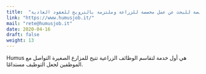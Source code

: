 ```yaml
---
title:  "أول منصة للبحث عن عمل مخصصة للزراعة وملتزمة بالترويج للعقود العادية"
link: "https://www.humusjob.it/"
mail: "rete@humusjob.it"
date: 2020-04-16
draft: false
weight: 13
---
```


Humus هي أول خدمة لتقاسم الوظائف الزراعية تتيح للمزارع الصغيرة التواصل مع الموظفين لجعل التوظيف مستدامًا.
